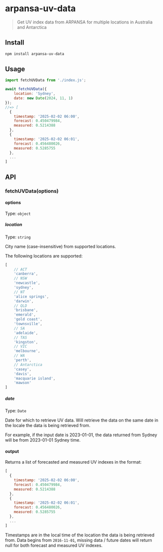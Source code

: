 # arpansa-uv-data

> Get UV index data from ARPANSA for multiple locations in Australia and Antarctica

## Install

```sh
npm install arpansa-uv-data
```

## Usage

```js
import fetchUVData from './index.js';

await fetchUVData({
    location: 'Sydney',
    date: new Date(2024, 11, 1)
});
//=> [
  {
    timestamp: '2025-02-02 06:00',
    forecast: 0.450479984,
    measured: 0.5214388
  },
  {
    timestamp: '2025-02-02 06:01',
    forecast: 0.456480026,
    measured: 0.5285755
  },
  ...
]
```

## API

### fetchUVData(options)

#### options

Type: `object`

##### location

Type: `string`

City name (case-insensitive) from supported locations.

The following locations are supported:
```js
[
    // ACT
    'canberra',
    // NSW
    'newcastle',
    'sydney',
    // NT
    'alice springs',
    'darwin',
    // QLD
    'brisbane',
    'emerald',
    'gold coast',
    'townsville',
    // SA
    'adelaide',
    // TAS
    'kingston',
    // VIC
    'melbourne',
    // WA
    'perth',
    // Antarctica
    'casey',
    'davis',
    'macquarie island',
    'mawson'
]
```

##### date

Type: `Date`

Date for which to retrieve UV data. Will retrieve the data on the same date in the locale the data is being retrieved from.

For example, if the input date is 2023-01-01, the data returned from Sydney will be from 2023-01-01 Sydney time.

#### output

Returns a list of forecasted and measured UV indexes in the format:

```js
[
  {
    timestamp: '2025-02-02 06:00',
    forecast: 0.450479984,
    measured: 0.5214388
  },
  {
    timestamp: '2025-02-02 06:01',
    forecast: 0.456480026,
    measured: 0.5285755
  },
  ...
]
```

Timestamps are in the local time of the location the data is being retrieved from. Data begins from `2016-11-01`, missing data / future dates will return null for both forecast and measured UV indexes.
